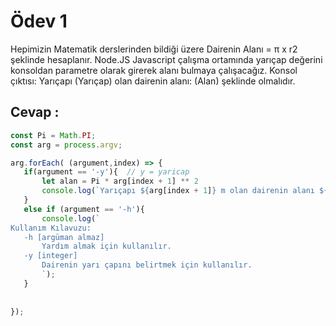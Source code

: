 # Ödev 1
 Hepimizin Matematik derslerinden bildiği üzere Dairenin Alanı = π x r2 şeklinde hesaplanır. Node.JS Javascript çalışma ortamında yarıçap değerini konsoldan parametre olarak girerek alanı bulmaya çalışacağız. Konsol çıktısı: Yarıçapı (Yarıçap) olan dairenin alanı: (Alan) şeklinde olmalıdır.

 ## Cevap :

 ```javascript
 const Pi = Math.PI;
const arg = process.argv;

arg.forEach( (argument,index) => {
    if(argument == '-y'){  // y = yaricap
        let alan = Pi * arg[index + 1] ** 2
        console.log(`Yarıçapı ${arg[index + 1]} m olan dairenin alanı ${alan.toFixed(2)} m²'dir`);
    }
    else if (argument == '-h'){
        console.log(`
Kullanım Kılavuzu:
    -h [argüman almaz]
    	Yardım almak için kullanılır.
    -y [integer]
    	Dairenin yarı çapını belirtmek için kullanılır.
        `);
    }
    
    
});
 ```